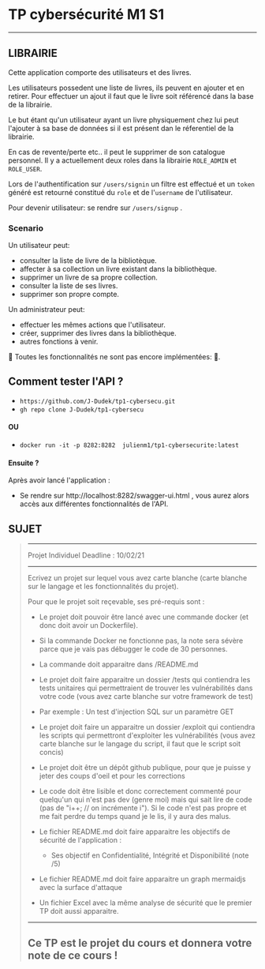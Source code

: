 # TP cybersécurité M1 S1

----
## LIBRAIRIE

Cette application comporte des utilisateurs et des livres.

Les utilisateurs possedent une liste de livres, ils peuvent en ajouter et en retirer.
Pour effectuer un ajout il faut que le livre soit référencé dans la base de la librairie.

Le but étant qu'un utilisateur ayant un livre physiquement chez lui peut l'ajouter à sa base de données si il est présent dan le réferentiel de la librairie.

En cas de revente/perte etc.. il peut le supprimer de son catalogue personnel.
Il y a actuellement deux roles dans la librairie `ROLE_ADMIN` et `ROLE_USER`.

Lors de l'authentification  sur `/users/signin` un filtre est effectué et un `token` généré est retourné constitué du `role` et de l'`username` de l'utilisateur.

Pour devenir utilisateur: se rendre sur `/users/signup` .

### Scenario
Un utilisateur peut: 
- consulter la liste de livre de la bibliotèque.
- affecter à sa collection un livre existant dans la bibliothèque.
- supprimer un livre de sa propre collection.
- consulter la liste de ses livres.
- supprimer son propre compte.

Un administrateur peut:
- effectuer les mêmes actions que l'utilisateur.
- créer, supprimer des livres dans la bibliothèque.
- autres fonctions à venir.

 🚧 Toutes les fonctionnalités ne sont pas encore implémentées:  🚧.


## Comment tester l'API ?
- `https://github.com/J-Dudek/tp1-cybersecu.git`
- `gh repo clone J-Dudek/tp1-cybersecu`
#### OU
- `docker run -it -p 8282:8282  julienm1/tp1-cybersecurite:latest`
#### Ensuite ?
Après avoir lancé l'application :
- Se rendre sur http://localhost:8282/swagger-ui.html , vous aurez alors accès aux différentes fonctionnalités de l'API.

## SUJET
> ---
>
>Projet Individuel
>Deadline : 10/02/21
>
>---
>
>Ecrivez un projet sur lequel vous avez carte blanche (carte blanche sur le langage et les fonctionnalités du projet).
>
>Pour que le projet soit reçevable, ses pré-requis sont :
>
>- Le projet doit pouvoir être lancé avec une commande docker (et donc doit avoir un Dockerfile).
>  - Si la commande Docker ne fonctionne pas, la note sera sévère parce que je vais pas débugger le code de 30 personnes.
>  - La commande doit apparaitre dans /README.md
>
>- Le projet doit faire apparaitre un dossier /tests qui contiendra les tests unitaires qui permettraient de trouver les vulnérabilités dans votre code (vous avez carte blanche sur votre framework de test)
>  - Par exemple : Un test d'injection SQL sur un paramètre GET
>
>- Le projet doit faire un apparaitre un dossier /exploit qui contiendra les scripts qui permettront d'exploiter les vulnérabilités (vous avez carte blanche sur le langage du script, il faut que le script soit concis)
>
>- Le projet doit être un dépôt github publique, pour que je puisse y jeter des coups d'oeil et pour les corrections
>
>- Le code doit être lisible et donc correctement commenté pour quelqu'un qui n'est pas dev (genre moi) mais qui sait lire de code (pas de "i++; // on incrémente i"). Si le code n'est pas propre et me fait perdre du temps quand je le lis, il y aura des malus.
>
>- Le fichier README.md doit faire apparaitre les objectifs de sécurité de l'application :
>   - Ses objectif en Confidentialité, Intégrité et Disponibilité (note /5)
>
>- Le fichier README.md doit faire apparaitre un graph mermaidjs avec la surface d'attaque
>
>- Un fichier Excel avec la même analyse de sécurité que le premier TP doit aussi apparaitre.
>
>---
>
>Ce TP est le projet du cours et donnera votre note de ce cours !
>---
